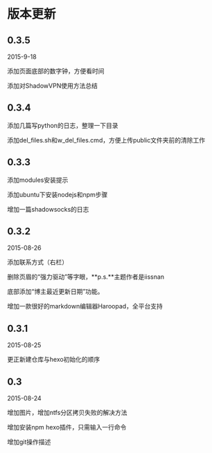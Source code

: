 ﻿# 版本更新

## 0.3.5

2015-9-18

添加页面底部的数字钟，方便看时间

添加对ShadowVPN使用方法总结

## 0.3.4

添加几篇写python的日志，整理一下目录

添加del_files.sh和w_del_files.cmd，方便上传public文件夹前的清除工作

## 0.3.3

添加modules安装提示

添加ubuntu下安装nodejs和npm步骤

增加一篇shadowsocks的日志

## 0.3.2 

2015-08-26

添加联系方式（右栏）

删除页眉的“强力驱动”等字眼，**p.s.**主题作者是iissnan

底部添加“博主最近更新日期”功能。

增加一款很好的markdown编辑器Haroopad，全平台支持

## 0.3.1 

2015-08-25

更正新建仓库与hexo初始化的顺序

## 0.3 

2015-08-24

增加图片，增加ntfs分区拷贝失败的解决方法

增加安装npm hexo插件，只需输入一行命令

增加git操作描述

